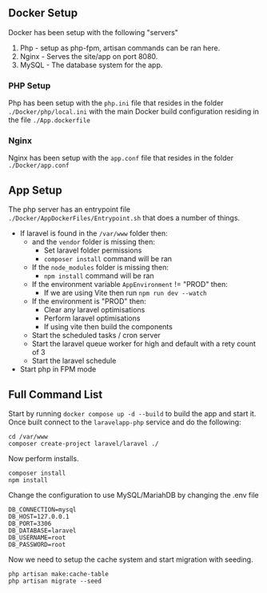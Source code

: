 ## Docker Setup
Docker has been setup with the following "servers"

 1. Php - setup as php-fpm, artisan commands can be ran here.
 2. Nginx - Serves the site/app on port 8080.
 3. MySQL - The database system for the app.

### PHP Setup
Php has been setup with the `php.ini` file that resides in the folder
`./Docker/php/local.ini` with the main Docker build configuration residing in the file `./App.dockerfile`

### Nginx
Nginx has been setup with the `app.conf` file that resides in the folder
`./Docker/app.conf`

## App Setup
The php server has an entrypoint file `./Docker/AppDockerFiles/Entrypoint.sh` that does a number of things.

* If laravel is found in the `/var/www` folder then: 
    * and the `vendor` folder is missing then:
        * Set laravel folder permissions
        * `composer install` command will be ran
    * If the `node_modules` folder is missing then:
        * `npm install` command will be ran
    * If the environment variable `AppEnvironment` != "PROD" then:
        * If we are using Vite then run `npm run dev --watch`
    * If the environment is "PROD" then:
        * Clear any laravel optimisations
        * Perform laravel optimisations 
        * If using vite then build the components
    * Start the scheduled tasks / cron server
    * Start the laravel queue worker for high and default with a rety count of 3
    * Start the laravel schedule
*  Start php in FPM mode

## Full Command List

Start by running `docker compose up -d --build` to build the app and start it.  Once built connect to the `laravelapp-php` service and do the following:
```
cd /var/www
composer create-project laravel/laravel ./
```
Now perform installs.
```
composer install
npm install
```
Change the configuration to use MySQL/MariahDB by changing the .env file
```
DB_CONNECTION=mysql
DB_HOST=127.0.0.1
DB_PORT=3306
DB_DATABASE=laravel
DB_USERNAME=root
DB_PASSWORD=root
```
Now we need to setup the cache system and start migration with seeding.
```
php artisan make:cache-table
php artisan migrate --seed
```